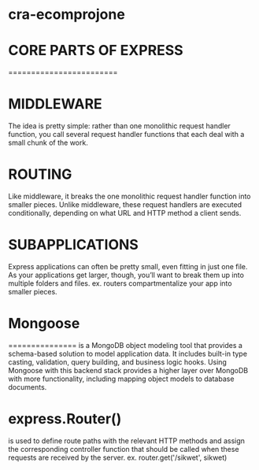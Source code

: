# cra-ecomprojone

# CORE PARTS OF EXPRESS
========================
# MIDDLEWARE
The idea is pretty simple: rather than one monolithic request handler 
function, you call several request handler functions that each deal 
with a small chunk of the work.

# ROUTING
Like middleware, it breaks the one monolithic request handler function 
into smaller pieces. Unlike middleware, these request handlers are 
executed conditionally, depending on what URL and HTTP method a client 
sends.

# SUBAPPLICATIONS
Express applications can often be pretty small, even fitting in just one
file. As your applications get larger, though, you’ll want to break them up
into multiple folders and files.
ex. routers
compartmentalize your app into smaller pieces.

# Mongoose
=============== 
is a MongoDB object modeling tool that provides a schema-based solution to model application data. It includes built-in type casting, validation, query building, and business logic hooks. Using Mongoose with this backend stack provides a higher layer over MongoDB with more functionality, including mapping object
models to database documents.


# express.Router() 
is used to define route paths with the relevant HTTP methods and
assign the corresponding controller function that should be called when these
requests are received by the server.
ex. router.get('/sikwet', sikwet)

